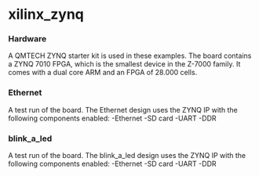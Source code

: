 # xilinx_zynq

### Hardware
A QMTECH ZYNQ starter kit is used in these examples.
The board contains a ZYNQ 7010 FPGA, which is the smallest device in the Z-7000 family.
It comes with a dual core ARM and an FPGA of 28.000 cells.

### Ethernet
A test run of the board. 
The Ethernet design uses the ZYNQ IP with the following components enabled:
 -Ethernet
 -SD card
 -UART
 -DDR
 
### blink_a_led
A test run of the board. 
The blink_a_led design uses the ZYNQ IP with the following components enabled:
 -Ethernet
 -SD card
 -UART
 -DDR
